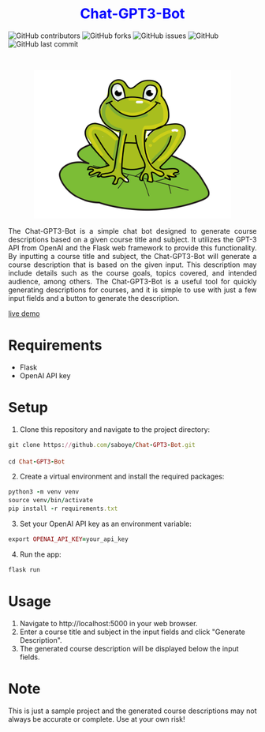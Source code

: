 

### <h1 align="center" style="color:blue;" id="heading">Chat-GPT3-Bot</h1>


![GitHub contributors](https://img.shields.io/github/contributors/saboye/Chat-GPT3-Bot?color=blue&logo=github&style=for-the-badge)
![GitHub forks](https://img.shields.io/github/forks/saboye/Chat-GPT3-Bot?logo=github&style=for-the-badge)
![GitHub issues](https://img.shields.io/github/issues-raw/saboye/Chat-GPT3-Bot?style=for-the-badge)
![GitHub](https://img.shields.io/github/license/saboye/Chat-GPT3-Bot?style=for-the-badge)
![GitHub last commit](https://img.shields.io/github/last-commit/saboye/Chat-GPT3-Bot?style=for-the-badge)


<!-- PROJECT LOGO -->
<br />
<p align="center">
  <a>
    <img src="/static/frog.png" alt="Logo" width="400" height="300">
  </a>

  

  <p align="justify">The Chat-GPT3-Bot is a simple chat bot designed to generate course descriptions based on a given course title and subject. It utilizes the GPT-3 API from OpenAI and the Flask web framework to provide this functionality. By inputting a course title and subject, the Chat-GPT3-Bot will generate a course description that is based on the given input. This description may include details such as the course goals, topics covered, and intended audience, among others. The Chat-GPT3-Bot is a useful tool for quickly generating descriptions for courses, and it is simple to use with just a few input fields and a button to generate the description. </p>
  
  [live demo](https://samuelaboye.pythonanywhere.com/)
  
  # Requirements
  - Flask
  - OpenAI API key
  
  # Setup
  1. Clone this repository and navigate to the project directory:
  
  ```ruby
  git clone https://github.com/saboye/Chat-GPT3-Bot.git
  
  cd Chat-GPT3-Bot
  ```
  
  
  2. Create a virtual environment and install the required packages:
  
  ```ruby
  python3 -m venv venv
  source venv/bin/activate
  pip install -r requirements.txt
  
  ```
  
  3. Set your OpenAI API key as an environment variable:
  
  
  ```ruby
  export OPENAI_API_KEY=your_api_key
  ```
  
  4. Run the app:
  
  ```ruby
  flask run
  ```
  
  # Usage
  
  1. Navigate to http://localhost:5000 in your web browser.
  2. Enter a course title and subject in the input fields and click "Generate Description".
  3. The generated course description will be displayed below the input fields.

# Note
<p align="justify"> This is just a sample project and the generated course descriptions may not always be accurate or complete. Use at your own risk! </p>
 


